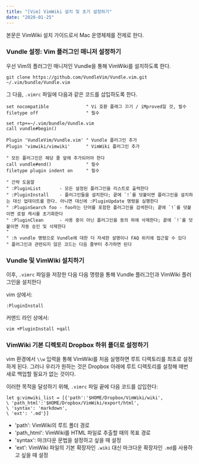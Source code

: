 ```yaml
---
title: "[Vim] VimWiki 설치 및 초기 설정하기"
date: "2020-01-25"
---
```


본문은 VimWiki 설치 가이드로서 Mac 운영체제를 전제로 한다.

### Vundle 설정: Vim 플러그인 매니저 설정하기

우선 Vim의 플러그인 매니저인 Vundle을 통해 VimWiki를 설치하도록 한다.

```git
git clone https://github.com/VundleVim/Vundle.vim.git ~/.vim/bundle/Vundle.vim
```

그 다음, `.vimrc` 파일에 다음과 같은 코드를 삽입하도록 한다.

```vim
set nocompatible              " Vi 호환 플래그 끄기 / iMproved일 것, 필수
filetype off                  " 필수

set rtp+=~/.vim/bundle/Vundle.vim
call vundle#begin()

Plugin 'VundleVim/Vundle.vim' " Vundle 플러그인 추가
Plugin 'vimwiki/vimwiki'      " VimWiki 플러그인 추가

" 모든 플러그인은 해당 줄 앞에 추가되어야 한다
call vundle#end()             " 필수
filetype plugin indent on     " 필수

" 간략 도움말
" :PluginList       - 모든 설정된 플러그인을 리스트로 출력한다
" :PluginInstall    - 플러그인들을 설치한다; 끝에 `!`를 덧붙이면 플러그인을 설치하는 대신 업데이트를 한다. 아니면 대신에 :PluginUpdate 명령을 실행한다
" :PluginSearch foo - foo라는 단어를 포함한 플러그인을 검색한다; 끝에 `!`를 덧붙이면 로컬 캐시를 초기화한다
" :PluginClean      - 사용 중이 아닌 플러그인을 동의 하에 삭제한다; 끝에 `!`를 덧붙이면 자동 승인 및 삭제한다
"
" :h vundle 명령으로 Vundle에 대한 더 자세한 설명이나 FAQ 위키에 접근할 수 있다
" 플러그인과 관련되지 않은 코드는 다음 줄부터 추가하면 된다
```

### Vundle 및 VimWiki 설치하기

이후, `.vimrc` 파일을 저장한 다음 다음 명령을 통해 Vundle 플러그인과 VimWiki 플러그인을 설치한다

vim 상에서:

```vim
:PluginInstall
```

커맨드 라인 상에서:

```vim
vim +PluginInstall +qall
```

### VimWiki 기본 디렉토리 Dropbox 하위 폴더로 설정하기

vim 환경에서 `\\w` 입력을 통해 VimWiki를 처음 실행하면 루트 디렉토리를 최초로 설정하게 된다.
그러나 우리가 원하는 것은 Dropbox 아래에 루트 디렉토리를 설정해 매번 새로 백업할 필요가 없는 것이다.

이러한 목적을 달성하기 위해, `.vimrc` 파일 끝에 다음 코드를 삽입한다:

```vim
let g:vimwiki_list = [{'path':'$HOME/Dropbox/VimWiki/wiki',
\ 'path_html':'$HOME/Dropbox/VimWiki/export/html',
\ 'syntax': 'markdown',
\ 'ext': '.md'}]
```

- 'path': VimWiki의 루트 폴더 경로
- 'path_html': VimWiki를 HTML 파일로 추출할 때의 목표 경로
- 'syntax': 마크다운 문법을 설정하고 싶을 때 설정
- 'ext': VimWiki 파일의 기본 확장자인 `.wiki` 대신 마크다운 확장자인 `.md`를 사용하고 싶을 때 설정
